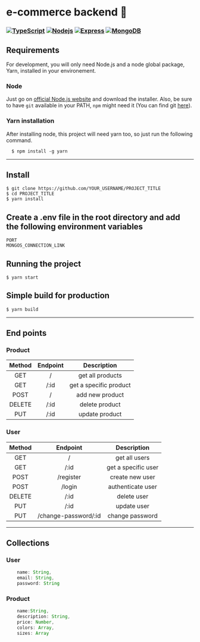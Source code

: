 # e-commerce backend 🚀



### [![TypeScript](https://skillicons.dev/icons?i=ts)](https://skillicons.dev) [![Nodejs](https://skillicons.dev/icons?i=nodejs)](https://skillicons.dev) [![Express](https://skillicons.dev/icons?i=express)](https://skillicons.dev) [![MongoDB](https://skillicons.dev/icons?i=mongo)](https://skillicons.dev)


## Requirements

For development, you will only need Node.js and a node global package, Yarn, installed in your environement.

### Node

  Just go on [official Node.js website](https://nodejs.org/) and download the installer.
Also, be sure to have `git` available in your PATH, `npm` might need it (You can find git [here](https://git-scm.com/)).

### Yarn installation
  After installing node, this project will need yarn too, so just run the following command.

      $ npm install -g yarn

---

## Install

    $ git clone https://github.com/YOUR_USERNAME/PROJECT_TITLE
    $ cd PROJECT_TITLE
    $ yarn install
 
 
## Create a .env file in the root directory and add the following environment variables

    PORT
    MONGOS_CONNECTION_LINK
 
## Running the project

    $ yarn start

## Simple build for production

    $ yarn build
    
    
---


## End points

### Product

|  Method | Endpoint | Description |
|:-:|:-:|:-:|
| GET | / | get all products |
| GET | /:id | get a specific product |
| POST | / | add new product |
| DELETE | /:id | delete product |
| PUT | /:id | update product |


### User

|  Method | Endpoint | Description |
|:-:|:-:|:-:|
| GET | / | get all users |
| GET | /:id | get a specific user |
| POST | /register | create new user |
| POST | /login | authenticate user |
| DELETE | /:id | delete user |
| PUT | /:id | update user |
| PUT | /change-password/:id | change password |

---


## Collections

### User
```javascript
    name: String,
    email: String,
    password: String
```    

### Product
```javascript
    name:String,
    description: String,
    price: Number,
    colors: Array,
    sizes: Array
``` 
   
